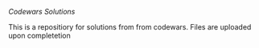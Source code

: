 *Codewars Solutions*

This is a repositiory for solutions from from codewars.
Files are uploaded upon completetion
